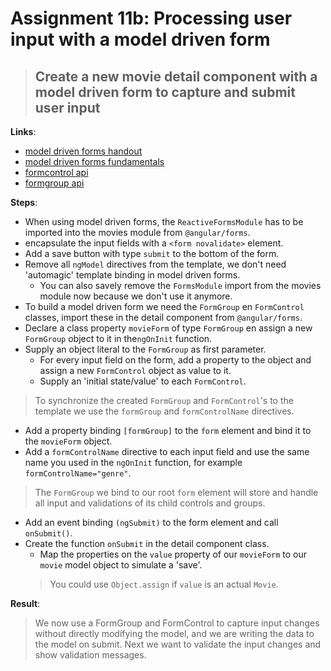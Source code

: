 Assignment 11b: Processing user input with a model driven form
==============================================

> ## Create a new movie detail component with a model driven form to capture and submit user input 

**Links**:
- [model driven forms handout](https://angular-2-training-book.rangle.io/handout/forms/reactive-forms/reactive-forms.html)
- [model driven forms fundamentals](https://toddmotto.com/angular-2-forms-reactive#ngmodule-and-reactive-forms)
- [formcontrol api](https://angular.io/docs/ts/latest/api/forms/index/FormControl-class.html)
- [formgroup api](https://angular.io/docs/ts/latest/api/forms/index/FormGroup-class.html)

**Steps**:
- When using model driven forms, the `ReactiveFormsModule` has to be imported into the movies module from `@angular/forms`.
- encapsulate the input fields with a `<form novalidate>` element.
- Add a save button with type `submit` to the bottom of the form.
- Remove all `ngModel` directives from the template, we don't need 'automagic' template binding in model driven forms.
  - You can also savely remove the `FormsModule` import from the movies module now because we don't use it anymore.
- To build a model driven form we need the `FormGroup` en `FormControl` classes, import these in the detail component from `@angular/forms`.
- Declare a class property `movieForm` of type `FormGroup` en assign a new `FormGroup` object to it in the`ngOnInit` function.
- Supply an object literal to the `FormGroup` as first parameter.
  - For every input field on the form, add a property to the object and assign a new `FormControl` object as value to it.
  - Supply an 'initial state/value' to each `FormControl`.
> To synchronize the created `FormGroup` and `FormControl`'s to the template we use the `formGroup` and `formControlName` directives.
- Add a property binding `[formGroup]` to the `form` element and bind it to the `movieForm` object.
- Add a `formControlName` directive to each input field and use the same name you used in the `ngOnInit` function, for example `formControlName="genre"`.
> The `FormGroup` we bind to our root `form` element will store and handle all input and validations of its child controls and groups.
- Add an event binding `(ngSubmit)` to the form element and call `onSubmit()`.
- Create the function `onSubmit` in the detail component class.
  - Map the properties on the `value` property of our `movieForm` to our `movie` model object to simulate a 'save'.
  > You could use `Object.assign` if `value` is an actual `Movie`.

**Result**:
> We now use a FormGroup and FormControl to capture input changes without directly modifying the model, and we are writing the data to the model on submit.
> Next we want to validate the input changes and show validation messages.